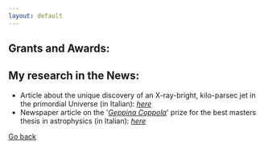 ```yaml
---
layout: default
---
```

## Grants and Awards:


## My research in the News:
- Article about the unique discovery of an X-ray-bright, kilo-parsec jet in the primordial Universe (in Italian): *[here](https://www.media.inaf.it/2022/03/11/pso-j0309-ic-cmb/)*
- Newspaper article on the '*[Geppina Coppola](https://www.associazionegeppinacoppola.it/premio-gc/)*' prize for the best masters thesis in astrophysics (in Italian): *[here](https://www.ilroma.net/news/cultura/232960/premio-scientifico-geppina-coppola-ecco-i-vincitori.html)*

[Go back](./)
